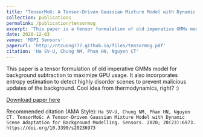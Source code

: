 ```yaml
---
title: "TensorMoG: A Tensor-Driven Gaussian Mixture Model with Dynamic Scene Adaptation for Background Modelling"
collection: publications
permalink: /publication/tensormog
excerpt: 'This paper is a tensor formulation of old imperative GMMs model for background subtraction to maximize GPU usage. It also incorporates entropy estimation to detect highly disorder scenes to prevent malicious updates of the background. Cool idea from thermodynamics, right? :)'
date: 2020-12-03
venue: 'MDPI Sensors'
paperurl: 'http://ntcuong777.github.io/files/tensormog.pdf'
citation: 'Ha SV-U, Chung NM, Phan HN, Nguyen CT'
---
```

This paper is a tensor formulation of old imperative GMMs model for background subtraction to maximize GPU usage. It also incorporates entropy estimation to detect highly disorder scenes to prevent malicious updates of the background. Cool idea from thermodynamics, right? :)

[Download paper here](http://ntcuong777.github.io/files/tensormog.pdf)

Recommended citation (AMA Style):
```Ha SV-U, Chung NM, Phan HN, Nguyen CT. TensorMoG: A Tensor-Driven Gaussian Mixture Model with Dynamic Scene Adaptation for Background Modelling. Sensors. 2020; 20(23):6973. https://doi.org/10.3390/s20236973```